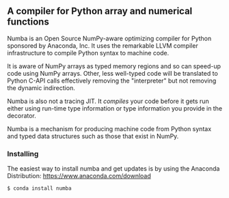 ## A compiler for Python array and numerical functions

Numba is an Open Source NumPy-aware optimizing compiler for Python sponsored by Anaconda, Inc. It uses the remarkable LLVM compiler infrastructure to compile Python syntax to machine code.

It is aware of NumPy arrays as typed memory regions and so can speed-up code using NumPy arrays. Other, less well-typed code will be translated to Python C-API calls effectively removing the "interpreter" but not removing the dynamic indirection.

Numba is also not a tracing JIT. It *compiles* your code before it gets run either using run-time type information or type information you provide in the decorator.

Numba is a mechanism for producing machine code from Python syntax and typed data structures such as those that exist in NumPy.

### Installing

The easiest way to install numba and get updates is by using the Anaconda Distribution: <https://www.anaconda.com/download>

```
$ conda install numba
```

